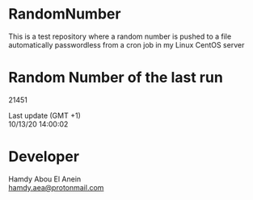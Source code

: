 # RandomNumber    
This is a test repository where a random number is pushed to a file automatically passwordless from a cron job in my Linux CentOS server    
# Random Number of the last run   
21451
      
Last update (GMT +1)    
10/13/20 14:00:02
# Developer    
Hamdy Abou El Anein   
hamdy.aea@protonmail.com

